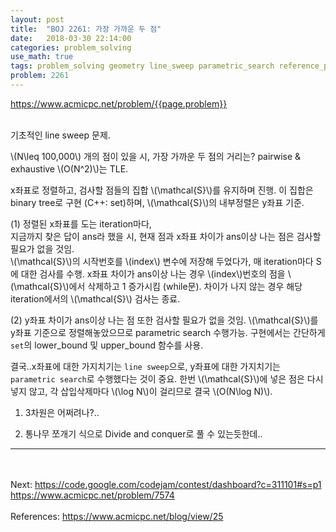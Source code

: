 ```yaml
---
layout: post
title:  "BOJ 2261: 가장 가까운 두 점"
date:   2018-03-30 22:14:00
categories: problem_solving
use_math: true
tags: problem_solving geometry line_sweep parametric_search reference_problem
problem: 2261
---
```


<a target="_blank" href="https://www.acmicpc.net/problem/{{page.problem}}">https://www.acmicpc.net/problem/{{page.problem}}</a><br/><br/>
  
기초적인 line sweep 문제.


\\(N\leq 100,000\\) 개의 점이 있을 시, 가장 가까운 두 점의 거리는? pairwise & exhaustive \\(O(N^2)\\)는 TLE.


x좌표로 정렬하고, 검사할 점들의 집합 \\(\mathcal{S}\\)를 유지하며 진행. 이 집합은 binary tree로 구현 (C++: set)하며, \\(\mathcal{S}\\)의 내부정렬은 y좌표 기준.



(1) 정렬된 x좌표를 도는 iteration마다,  
지금까지 찾은 답이 ans라 했을 시, 현재 점과 x좌표 차이가 ans이상 나는 점은 검사할 필요가 없을 것임.  
\\(\mathcal{S}\\)의 시작번호를 \\(index\\) 변수에 저장해 두었다가, 매 iteration마다 S에 대한 검사를 수행. x좌표 차이가 ans이상 나는 경우 \\(index\\)번호의 점을 \\(\mathcal{S}\\)에서 삭제하고 1 증가시킴 (while문). 차이가 나지 않는 경우 해당 iteration에서의 \\(\mathcal{S}\\) 검사는 종료.


(2) y좌표 차이가 ans이상 나는 점 또한 검사할 필요가 없을 것임. \\(\mathcal{S}\\)를 y좌표 기준으로 정렬해놓았으므로 parametric search 수행가능. 구현에서는 간단하게 `set`의 lower_bound 및 upper_bound 함수를 사용.


결국..x좌표에 대한 가지치기는 `line sweep`으로, y좌표에 대한 가지치기는 `parametric search`로 수행했다는 것이 중요. 한번 \\(\mathcal{S}\\)에 넣은 점은 다시 넣지 않고, 각 삽입삭제마다 \\(\log N\\)이 걸리므로 결국 \\(O(N\log N)\\).



1. 3차원은 어쩌려나?..

2. 통나무 쪼개기 식으로 Divide and conquer로 풀 수 있는듯한데..
<hr>
<br/><br/>
Next:  
<a href="https://code.google.com/codejam/contest/dashboard?c=311101#s=p1" target="_blank">https://code.google.com/codejam/contest/dashboard?c=311101#s=p1</a>  
<a href="https://www.acmicpc.net/problem/7574" target="_blank">https://www.acmicpc.net/problem/7574</a>
<br/><br/>
References:  
<a href="https://www.acmicpc.net/blog/view/25" target="_blank">https://www.acmicpc.net/blog/view/25</a>